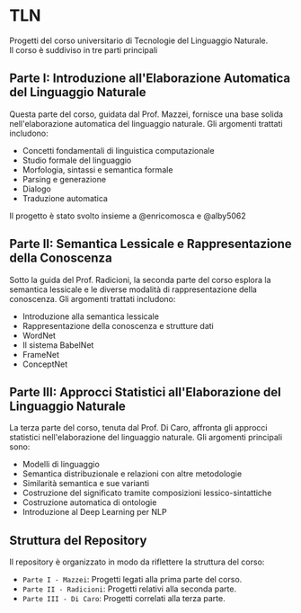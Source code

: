 # TLN 

Progetti del corso universitario di Tecnologie del Linguaggio Naturale.
<br/>
Il corso è suddiviso in tre parti principali
<br/>
## Parte I: Introduzione all'Elaborazione Automatica del Linguaggio Naturale

Questa parte del corso, guidata dal Prof. Mazzei, fornisce una base solida nell'elaborazione automatica del linguaggio naturale. Gli argomenti trattati includono:

- Concetti fondamentali di linguistica computazionale
- Studio formale del linguaggio
- Morfologia, sintassi e semantica formale
- Parsing e generazione
- Dialogo
- Traduzione automatica

Il progetto è stato svolto insieme a @enricomosca e @alby5062

## Parte II: Semantica Lessicale e Rappresentazione della Conoscenza

Sotto la guida del Prof. Radicioni, la seconda parte del corso esplora la semantica lessicale e le diverse modalità di rappresentazione della conoscenza. Gli argomenti trattati includono:

- Introduzione alla semantica lessicale
- Rappresentazione della conoscenza e strutture dati
- WordNet
- Il sistema BabelNet
- FrameNet
- ConceptNet

## Parte III: Approcci Statistici all'Elaborazione del Linguaggio Naturale

La terza parte del corso, tenuta dal Prof. Di Caro, affronta gli approcci statistici nell'elaborazione del linguaggio naturale. Gli argomenti principali sono:

- Modelli di linguaggio
- Semantica distribuzionale e relazioni con altre metodologie
- Similarità semantica e sue varianti
- Costruzione del significato tramite composizioni lessico-sintattiche
- Costruzione automatica di ontologie
- Introduzione al Deep Learning per NLP

## Struttura del Repository

Il repository è organizzato in modo da riflettere la struttura del corso:

- `Parte I - Mazzei`: Progetti legati alla prima parte del corso.
- `Parte II - Radicioni`: Progetti relativi alla seconda parte.
- `Parte III - Di Caro`: Progetti correlati alla terza parte.
